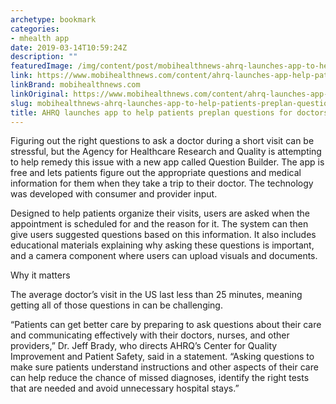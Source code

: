 ```yaml
---
archetype: bookmark
categories:
- mhealth app
date: 2019-03-14T10:59:24Z
description: ""
featuredImage: /img/content/post/mobihealthnews-ahrq-launches-app-to-help-patients-preplan-questions-for-doctors.png
link: https://www.mobihealthnews.com/content/ahrq-launches-app-help-patients-preplan-questions-doctors
linkBrand: mobihealthnews.com
linkOriginal: https://www.mobihealthnews.com/content/ahrq-launches-app-help-patients-preplan-questions-doctors
slug: mobihealthnews-ahrq-launches-app-to-help-patients-preplan-questions-for-doctors
title: AHRQ launches app to help patients preplan questions for doctors
---
```

Figuring out the right questions to ask a doctor during a short visit can be stressful, but the Agency for Healthcare Research and Quality is attempting to help remedy this issue with a new app called Question Builder. The app is free and lets patients figure out the appropriate questions and medical information for them when they take a trip to their doctor. The technology was developed with consumer and provider input. 

Designed to help patients organize their visits, users are asked when the appointment is scheduled for and the reason for it. The system can then give users suggested questions based on this information. It also includes educational materials explaining why asking these questions is important, and a camera component where users can upload visuals and documents. 

Why it matters

The average doctor’s visit in the US last less than 25 minutes, meaning getting all of those questions in can be challenging. 

“Patients can get better care by preparing to ask questions about their care and communicating effectively with their doctors, nurses, and other providers,” Dr. Jeff Brady, who directs AHRQ’s Center for Quality Improvement and Patient Safety, said in a statement. “Asking questions to make sure patients understand instructions and other aspects of their care can help reduce the chance of missed diagnoses, identify the right tests that are needed and avoid unnecessary hospital stays.”

